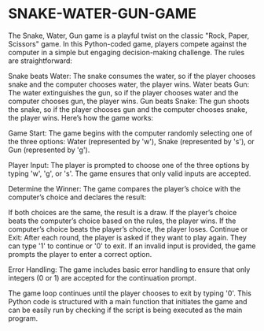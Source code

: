 # SNAKE-WATER-GUN-GAME

The Snake, Water, Gun game is a playful twist on the classic "Rock, Paper, Scissors" game. In this Python-coded game, players compete against the computer in a simple but engaging decision-making challenge. The rules are straightforward:

Snake beats Water: The snake consumes the water, so if the player chooses snake and the computer chooses water, the player wins.
Water beats Gun: The water extinguishes the gun, so if the player chooses water and the computer chooses gun, the player wins.
Gun beats Snake: The gun shoots the snake, so if the player chooses gun and the computer chooses snake, the player wins.
Here’s how the game works:

Game Start: The game begins with the computer randomly selecting one of the three options: Water (represented by 'w'), Snake (represented by 's'), or Gun (represented by 'g').

Player Input: The player is prompted to choose one of the three options by typing 'w', 'g', or 's'. The game ensures that only valid inputs are accepted.

Determine the Winner: The game compares the player’s choice with the computer’s choice and declares the result:

If both choices are the same, the result is a draw.
If the player’s choice beats the computer’s choice based on the rules, the player wins.
If the computer’s choice beats the player’s choice, the player loses.
Continue or Exit: After each round, the player is asked if they want to play again. They can type '1' to continue or '0' to exit. If an invalid input is provided, the game prompts the player to enter a correct option.

Error Handling: The game includes basic error handling to ensure that only integers (0 or 1) are accepted for the continuation prompt.

The game loop continues until the player chooses to exit by typing '0'. This Python code is structured with a main function that initiates the game and can be easily run by checking if the script is being executed as the main program.

